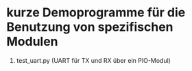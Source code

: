 # kurze Demoprogramme für die Benutzung von spezifischen Modulen

1. test_uart.py (UART für TX und RX über ein PIO-Modul)


